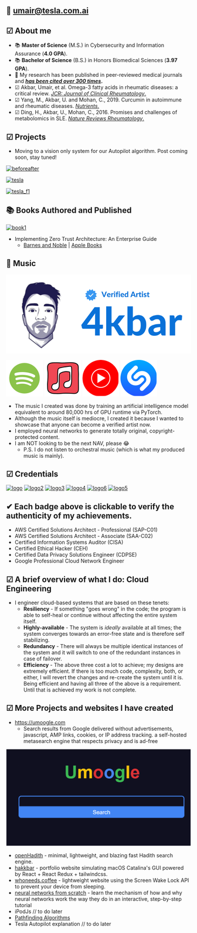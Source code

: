 ## 📩 [umair@tesla.com.ai](https://tesla.com)

## ☑ **About me**
 * 📚 **Master of Science** (M.S.) in Cybersecurity and Information Assurance (**4.0 GPA**). 
 * 📚 **Bachelor of Science** (B.S.) in Honors Biomedical Sciences (**3.97 GPA**).
 * 🔬 My research has been published in peer-reviewed medical journals and **[*has been cited over 300 times*](https://scholar.google.com/citations?user=aRS4MOUAAAAJ&hl=en&oi=sra).**
 * ☑ Akbar, Umair, et al. Omega-3 fatty acids in rheumatic diseases: a critical review. [*JCR: Journal of Clinical Rheumatology*.](https://journals.lww.com/jclinrheum/fulltext/2017/09000/Omega_3_Fatty_Acids_in_Rheumatic_Diseases__A.6.aspx)
 * ☑ Yang, M., Akbar, U. and Mohan, C., 2019. Curcumin in autoimmune and rheumatic diseases. [*Nutrients*.](https://www.mdpi.com/2072-6643/11/5/1004)
 * ☑ Ding, H., Akbar, U., Mohan, C., 2016. Promises and challenges of metabolomics in SLE. [*Nature Reviews Rheumatology*.](https://www.nature.com/articles/nrrheum.2016.163)

## ☑ Projects

* Moving to a vision only system for our Autopilot algorithm. Post coming soon, stay tuned!

[![beforeafter](beforeafter.gif)](https://mahriq.com)

[![tesla](tesla_autopilot_0023.gif)](https://mahriq.com)

[![tesla_f1](tesla_f1.gif)](https://mahriq.com)

## 📚 Books Authored and Published

[![book1](https://i.imgur.com/DtMmNJi.jpg)](https://books.apple.com/us/book/id1621513146)
* Implementing Zero Trust Architecture: An Enterprise Guide
  * [Barnes and Noble](https://www.barnesandnoble.com/w/implementing-zero-trust-architecture-umair-akbar/1141399053;jsessionid=5A116CDEFBF015903BC983C96E46297A.prodny_store02-atgap18?ean=2940166364616) | [Apple Books](https://books.apple.com/us/book/id1621513146)

## 🎵 Music

[![artist](artist.svg)](https://open.spotify.com/artist/1EJY3MrNfUQOnJigx1QUpi)

[![spotify](spotify.svg)](https://open.spotify.com/artist/1EJY3MrNfUQOnJigx1QUpi)
[![apple](apple.svg)](https://music.apple.com/us/artist/4kbar/1611347573)
[![youtube](yt.svg)](https://music.youtube.com/channel/UC0tlPj-YmtXn93AcJQA5rRg?feature=gws_kp_artist&feature=gws_kp_artist)
[![shazam](shazam.svg)](https://www.shazam.com/artist/4kbar/1611347573)

 * The music I created was done by training an artificial intelligence model equivalent to around 80,000 hrs of GPU runtime via PyTorch.
 * Although the music itself is mediocre, I created it because I wanted to showcase that anyone can become a verified artist now. 
 * I employed neural networks to generate totally original, copyright-protected content. 
 * I am NOT looking to be the next NAV, please 😂 
   * P.S. I do not listen to orchestral music (which is what my produced music is mainly).

## ☑ Credentials
  
[![logo](https://i.imgur.com/BagDNhk.png)](https://www.youracclaim.com/badges/b229b999-dc0f-4ff3-b8d3-f9456664edd2/public_url)
[![logo2](https://i.imgur.com/aim7FpB.png)](https://www.youracclaim.com/badges/54a21319-478b-48f6-a82e-41b610b8cf98/public_url)
[![logo3](https://i.imgur.com/gtYIGoM.png)](https://aspen.eccouncil.org/VerifyBadge?type=certification&a=ZJFpQkZIF+28c8vibHmygrnbK149R/I69YBzzbXuDDA=)
[![logo4](https://i.imgur.com/kdfNfKj.png)](https://www.youracclaim.com/badges/3941f370-35ff-4f61-808f-729acb2d7c8f/public_url)
[![logo6](https://i.imgur.com/WU0SVTl.png)](https://www.credly.com/badges/38ae040e-b0c8-4a3c-a4a8-74dfbaaa3eeb/)
[![logo5](https://i.imgur.com/8afqjb6.png)](https://www.credential.net/612b882c-fbed-449b-8e8f-9293c85afb1d/)

## ✔ Each badge above is clickable to verify the authenticity of my achievements.

* AWS Certified Solutions Architect - Professional (SAP-C01)
* AWS Certified Solutions Architect - Associate (SAA-C02)
* Certified Information Systems Auditor (CISA)
* Certified Ethical Hacker (CEH)
* Certified Data Privacy Solutions Engineer (CDPSE)
* Google Professional Cloud Network Engineer

## ☑ A brief overview of what I do: **Cloud Engineering**
* I engineer cloud-based systems that are based on these tenets: 
   * **Resiliency** - If something "goes wrong" in the code; the program is able to self-heal or continue without affecting the entire system itself.
   * **Highly-available** - The system is *ideally* available at all times; the system converges towards an error-free state and is therefore self stabilizing.
   * **Redundancy** - There will always be multiple identical instances of the system and it will switch to one of the redundant instances in case of failover.
   * **Efficiency** - The above three cost a lot to achieve; my designs are extremely efficient. If there is too much code, complexity, both, or either, I will revert the changes and re-create the system until it is. Being efficient and having all three of the above is a requirement. Until that is achieved my work is not complete.

## ☑ More Projects and websites I have created

* https://umoogle.com
  * Search results from Google delivered without advertisements, javascript, AMP links, cookies, or IP address tracking. a self-hosted metasearch engine that respects privacy and is ad-free

[![umoogle](umm.svg)](https://umoogle.com)

* [openHadith](https://openhadith.com) - minimal, lightweight, and blazing fast Hadith search engine.
* [hakkbar](https://hakkbar.com) - portfolio website simulating macOS Catalina's GUI powered by React + React Redux + tailwindcss.
* [whoneeds.coffee](https://whoneeds.coffee) - lightweight website using the Screen Wake Lock API to prevent your device from sleeping.
* [neural networks from scratch](https://uakbr.github.io) - learn the mechanism of how and why neural networks work the way they do in an interactive, step-by-step tutorial 
* iPodJs // to do later
* [Pathfinding Algorithms](https://uakbr.github.io/Pathfinding-Algorithms/)
* Tesla Autopilot explanation  // to do later
